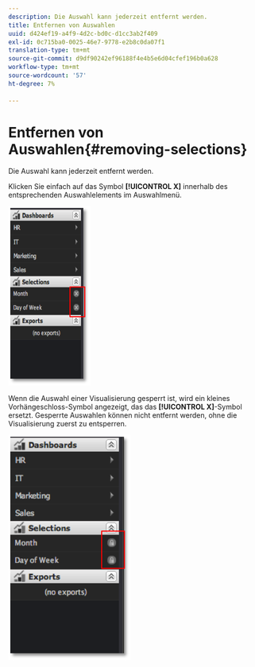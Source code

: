 ```yaml
---
description: Die Auswahl kann jederzeit entfernt werden.
title: Entfernen von Auswahlen
uuid: d424ef19-a4f9-4d2c-bd0c-d1cc3ab2f409
exl-id: 0c715ba0-0025-46e7-9778-e2b8c0da07f1
translation-type: tm+mt
source-git-commit: d9df90242ef96188f4e4b5e6d04cfef196b0a628
workflow-type: tm+mt
source-wordcount: '57'
ht-degree: 7%

---
```


# Entfernen von Auswahlen{#removing-selections}

Die Auswahl kann jederzeit entfernt werden.

Klicken Sie einfach auf das Symbol **[!UICONTROL X]** innerhalb des entsprechenden Auswahlelements im Auswahlmenü.

![](assets/selection_remove.png)

Wenn die Auswahl einer Visualisierung gesperrt ist, wird ein kleines Vorhängeschloss-Symbol angezeigt, das das **[!UICONTROL X]**-Symbol ersetzt. Gesperrte Auswahlen können nicht entfernt werden, ohne die Visualisierung zuerst zu entsperren.

![](assets/selection_remove_locked.png)
